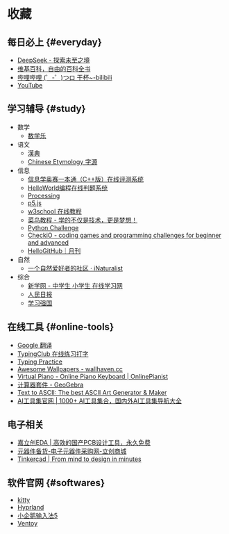 # 收藏

## 每日必上 {#everyday}

- [DeepSeek - 探索未至之境](https://chat.deepseek.com/)
- [维基百科，自由的百科全书](https://zh.m.wikipedia.org/)
- [哔哩哔哩 (゜-゜)つロ 干杯~-bilibili](https://www.bilibili.com/)
- [YouTube](https://www.youtube.com/)

## 学习辅导 {#study}

- 数学
    - [数学乐](https://www.shuxuele.com/)
- 语文
    - [漢典](https://www.zdic.net/)
    - [Chinese Etymology 字源](https://hanziyuan.net/)
- 信息
    - [信息学奥赛一本通（C++版）在线评测系统](http://ybt.ssoier.cn:8088/)
    - [HelloWorld编程在线判题系统](http://go.helloworldroom.com/problems/)
    - [Processing](https://processing.org/)
    - [p5.js](https://p5js.org/zh-Hans/)
    - [w3school 在线教程](https://www.w3school.com.cn/)
    - [菜鸟教程 - 学的不仅是技术，更是梦想！](https://www.runoob.com/)
    - [Python Challenge](http://www.pythonchallenge.com/)
    - [CheckiO - coding games and programming challenges for beginner and advanced](https://checkio.org/)
    - [HelloGitHub｜月刊](https://hellogithub.com/periodical)
- 自然
    - [一个自然爱好者的社区 · iNaturalist](https://www.inaturalist.org/)
- 综合
    - [新学网 - 中学生 小学生 在线学习网](http://www.newxue.com/)
    - [人民日报](http://paper.people.com.cn/rmrb/paperindex.htm)
    - [学习强国](https://www.xuexi.cn/)

## 在线工具 {#online-tools}

- [Google 翻译](https://translate.google.com/?hl=zh-CN&tab=TT&sl=auto&tl=en&op=translate)
- [TypingClub 在线练习打字](https://www.edclub.com/sportal/)
- [Typing Practice](https://www.keybr.com/)
- [Awesome Wallpapers - wallhaven.cc](https://wallhaven.cc/)
- [Virtual Piano - Online Piano Keyboard | OnlinePianist](https://www.onlinepianist.com/virtual-piano)
- [计算器套件 - GeoGebra](https://www.geogebra.org/calculator)
- [Text to ASCII: The best ASCII Art Generator & Maker](https://www.asciiart.eu/text-to-ascii-art)
- [AI工具集官网 | 1000+ AI工具集合，国内外AI工具集导航大全](https://ai-bot.cn/)

## 电子相关

- [嘉立创EDA | 高效的国产PCB设计工具，永久免费](https://lceda.cn/)
- [元器件备货-电子元器件采购网-立创商城](https://www.szlcsc.com/)
- [Tinkercad | From mind to design in minutes](https://www.tinkercad.com/dashboard)

## 软件官网 {#softwares}

- [kitty](https://sw.kovidgoyal.net/kitty/)
- [Hyprland](https://hyprland.org/)
- [小企鹅输入法5](https://fcitx-im.org/wiki/Fcitx_5/zh-cn)
- [Ventoy](https://www.ventoy.net/cn/index.html)
